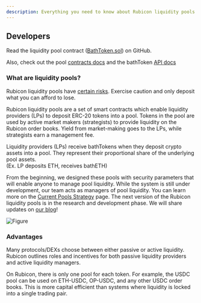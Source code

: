 ```yaml
---
description: Everything you need to know about Rubicon liquidity pools
---
```


## Developers

Read the liquidity pool contract ([BathToken.sol](https://github.com/RubiconDeFi/rubicon-protocol-v1/blob/master/contracts/rubiconPools/BathToken.sol)) on GitHub.

Also, check out the pool [contracts docs](../developers/rubicon-pools/) and the bathToken [API docs](/devs/api/subgraphs/bathtoken-api.md)

### What are liquidity pools?

Rubicon liquidity pools have [certain risks](/protocol/rubicon-pools/risks). Exercise caution and only deposit what you can afford to lose.

Rubicon liquidity pools are a set of smart contracts which enable liquidity providers (LPs) to deposit ERC-20 tokens into a pool. Tokens in the pool are used by active market makers (strategists) to provide liquidity on the Rubicon order books. Yield from market-making goes to the LPs, while strategists earn a management fee.

Liquidity providers (LPs) receive bathTokens when they deposit crypto assets into a pool. They represent their proportional share of the underlying pool assets.\
(Ex. LP deposits ETH, receives bathETH)

From the beginning, we designed these pools with security parameters that will enable anyone to manage pool liquidity. While the system is still under development, our team acts as managers of pool liquidity. You can learn more on the [Current Pools Strategy](current-pools-strategy.md) page. The next version of the Rubicon liquidity pools is in the research and development phase. We will share updates on [our blog](https://mirror.xyz/rubicon.eth)!

![Figure](/assets/image(3).png)

### Advantages

Many protocols/DEXs choose between either passive or active liquidity. Rubicon outlines roles and incentives for both passive liquidity providers and active liquidity managers.

On Rubicon, there is only one pool for each token. For example, the USDC pool can be used on ETH-USDC, OP-USDC, and any other USDC order books. This is more capital efficient than systems where liquidity is locked into a single trading pair.
